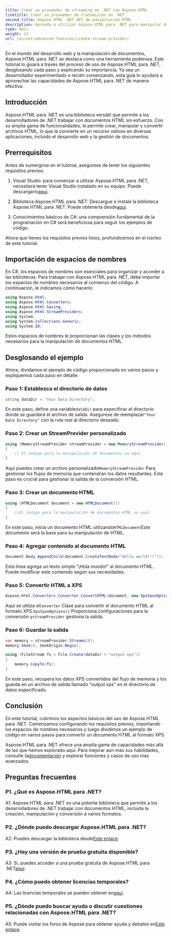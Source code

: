 ```yaml
---
title: Crear un proveedor de streaming en .NET con Aspose.HTML
linktitle: Crear un proveedor de transmisión en .NET
second_title: Aspose.HTML .NET API de manipulación HTML
description: Aprenda a utilizar Aspose.HTML para .NET para manipular documentos HTML de manera eficiente. Tutorial paso a paso para desarrolladores.
type: docs
weight: 11
url: /es/net/advanced-features/create-stream-provider/
---
```

En el mundo del desarrollo web y la manipulación de documentos, Aspose.HTML para .NET se destaca como una herramienta poderosa. Este tutorial lo guiará a través del proceso de uso de Aspose.HTML para .NET, desglosando cada paso y explicando su importancia. Ya sea un desarrollador experimentado o recién comenzando, esta guía lo ayudará a aprovechar las capacidades de Aspose.HTML para .NET de manera efectiva.

## Introducción

Aspose.HTML para .NET es una biblioteca versátil que permite a los desarrolladores de .NET trabajar con documentos HTML sin esfuerzo. Con su amplia gama de funcionalidades, le permite crear, manipular y convertir archivos HTML, lo que la convierte en un recurso valioso en diversas aplicaciones, incluido el desarrollo web y la gestión de documentos.

## Prerrequisitos

Antes de sumergirse en el tutorial, asegúrese de tener los siguientes requisitos previos:

1.  Visual Studio: para comenzar a utilizar Aspose.HTML para .NET, necesitará tener Visual Studio instalado en su equipo. Puede descargarlo[aquí](https://visualstudio.microsoft.com/).

2.  Biblioteca Aspose.HTML para .NET: Descargue e instale la biblioteca Aspose.HTML para .NET. Puede obtenerla desde[aquí](https://releases.aspose.com/html/net/).

3. Conocimientos básicos de C#: una comprensión fundamental de la programación en C# será beneficiosa para seguir los ejemplos de código.

Ahora que tienes los requisitos previos listos, profundicemos en el núcleo de este tutorial.

## Importación de espacios de nombres

En C#, los espacios de nombres son esenciales para organizar y acceder a las bibliotecas. Para trabajar con Aspose.HTML para .NET, debe importar los espacios de nombres necesarios al comienzo del código. A continuación, le indicamos cómo hacerlo:

```csharp
using Aspose.Html;
using Aspose.Html.Converters;
using Aspose.Html.Saving;
using Aspose.Html.StreamProviders;
using System;
using System.Collections.Generic;
using System.IO;
```

Estos espacios de nombres le proporcionan las clases y los métodos necesarios para la manipulación de documentos HTML.

## Desglosando el ejemplo

Ahora, dividamos el ejemplo de código proporcionado en varios pasos y expliquemos cada paso en detalle.

### Paso 1: Establezca el directorio de datos

```csharp
string dataDir = "Your Data Directory";
```

 En este paso, define una variable`dataDir` para especificar el directorio donde se guardará el archivo de salida. Asegúrese de reemplazar`"Your Data Directory"` con la ruta real al directorio deseado.

### Paso 2: Crear un StreamProvider personalizado

```csharp
using (MemoryStreamProvider streamProvider = new MemoryStreamProvider())
{
    // El código para la manipulación de documentos va aquí
}
```

 Aquí puedes crear un archivo personalizado`MemoryStreamProvider` Para gestionar los flujos de memoria que contendrán los datos resultantes. Este paso es crucial para gestionar la salida de la conversión HTML.

### Paso 3: Crear un documento HTML

```csharp
using (HTMLDocument document = new HTMLDocument())
{
    //El código para la manipulación de documentos HTML va aquí
}
```

 En este paso, inicia un documento HTML utilizando`HTMLDocument`Este documento será la base para su manipulación de HTML.

### Paso 4: Agregar contenido al documento HTML

```csharp
document.Body.AppendChild(document.CreateTextNode("Hello world!!!"));
```

Esta línea agrega un texto simple "¡Hola mundo!" al documento HTML. Puede modificar este contenido según sus necesidades.

### Paso 5: Convertir HTML a XPS

```csharp
Aspose.Html.Converters.Converter.ConvertHTML(document, new XpsSaveOptions(), streamProvider);
```

 Aquí se utiliza el`Converter` Clase para convertir el documento HTML al formato XPS.`XpsSaveOptions()` Proporciona configuraciones para la conversión y`streamProvider` gestiona la salida.

### Paso 6: Guardar la salida

```csharp
var memory = streamProvider.Streams[0];
memory.Seek(0, SeekOrigin.Begin);

using (FileStream fs = File.Create(dataDir + "output.xps"))
{
    memory.CopyTo(fs);
}
```

En este paso, recupera los datos XPS convertidos del flujo de memoria y los guarda en un archivo de salida llamado "output.xps" en el directorio de datos especificado.

## Conclusión

En este tutorial, cubrimos los aspectos básicos del uso de Aspose.HTML para .NET. Comenzamos configurando los requisitos previos, importando los espacios de nombres necesarios y luego dividimos un ejemplo de código en varios pasos para convertir un documento HTML al formato XPS.

 Aspose.HTML para .NET ofrece una amplia gama de capacidades más allá de las que hemos explorado aquí. Para mejorar aún más sus habilidades, consulte la[documentación](https://reference.aspose.com/html/net/) y explorar funciones y casos de uso más avanzados.

## Preguntas frecuentes

### P1. ¿Qué es Aspose.HTML para .NET?

A1: Aspose.HTML para .NET es una potente biblioteca que permite a los desarrolladores de .NET trabajar con documentos HTML, incluida la creación, manipulación y conversión a varios formatos.

### P2. ¿Dónde puedo descargar Aspose.HTML para .NET?

 A2: Puedes descargar la biblioteca desde[Este enlace](https://releases.aspose.com/html/net/).

### P3. ¿Hay una versión de prueba gratuita disponible?

 A3: Sí, puedes acceder a una prueba gratuita de Aspose.HTML para .NET[aquí](https://releases.aspose.com/).

### P4. ¿Cómo puedo obtener licencias temporales?

 A4: Las licencias temporales se pueden obtener en[aquí](https://purchase.aspose.com/temporary-license/).

### P5. ¿Dónde puedo buscar ayuda o discutir cuestiones relacionadas con Aspose.HTML para .NET?

 A5: Puede visitar los foros de Aspose para obtener ayuda y debates en[Este enlace](https://forum.aspose.com/).